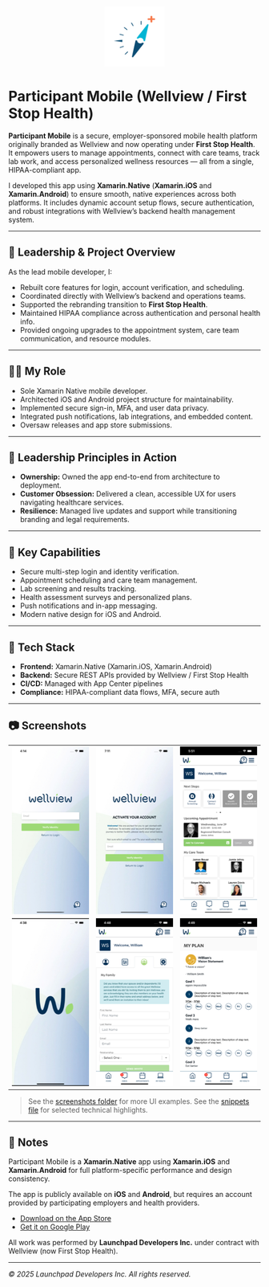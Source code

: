 <p align="center">
  <img src="./screenshots/app-icon.png" alt="App Icon" width="120" />
</p>

# Participant Mobile (Wellview / First Stop Health)

**Participant Mobile** is a secure, employer-sponsored mobile health platform originally branded as Wellview and now operating under **First Stop Health**. It empowers users to manage appointments, connect with care teams, track lab work, and access personalized wellness resources — all from a single, HIPAA-compliant app.

I developed this app using **Xamarin.Native** (**Xamarin.iOS** and **Xamarin.Android**) to ensure smooth, native experiences across both platforms. It includes dynamic account setup flows, secure authentication, and robust integrations with Wellview’s backend health management system.

---

## 🔹 Leadership & Project Overview

As the lead mobile developer, I:
- Rebuilt core features for login, account verification, and scheduling.
- Coordinated directly with Wellview’s backend and operations teams.
- Supported the rebranding transition to **First Stop Health**.
- Maintained HIPAA compliance across authentication and personal health info.
- Provided ongoing upgrades to the appointment system, care team communication, and resource modules.

---

## 🧑‍💼 My Role

- Sole Xamarin Native mobile developer.
- Architected iOS and Android project structure for maintainability.
- Implemented secure sign-in, MFA, and user data privacy.
- Integrated push notifications, lab integrations, and embedded content.
- Oversaw releases and app store submissions.

---

## 🧭 Leadership Principles in Action

- **Ownership:** Owned the app end-to-end from architecture to deployment.
- **Customer Obsession:** Delivered a clean, accessible UX for users navigating healthcare services.
- **Resilience:** Managed live updates and support while transitioning branding and legal requirements.

---

## 🚀 Key Capabilities

- Secure multi-step login and identity verification.
- Appointment scheduling and care team management.
- Lab screening and results tracking.
- Health assessment surveys and personalized plans.
- Push notifications and in-app messaging.
- Modern native design for iOS and Android.

---

## 🧰 Tech Stack

- **Frontend:** Xamarin.Native (Xamarin.iOS, Xamarin.Android)
- **Backend:** Secure REST APIs provided by Wellview / First Stop Health
- **CI/CD:** Managed with App Center pipelines
- **Compliance:** HIPAA-compliant data flows, MFA, secure auth

---

## 📷 Screenshots

<table>
  <tr>
    <td align="center">
      <img src="./screenshots/participant-mobile-01.png" alt="Email verification screen" width="200"/>
    </td>
    <td align="center">
      <img src="./screenshots/participant-mobile-02.png" alt="Account activation flow" width="200"/>
    </td>
    <td align="center">
      <img src="./screenshots/participant-mobile-04.png" alt="Welcome dashboard with upcoming appointments" width="200"/>
    </td>
  </tr>
  <tr>
    <td align="center">
      <img src="./screenshots/participant-mobile-05.png" alt="Branded splash screen" width="200"/>
    </td>
    <td align="center">
      <img src="./screenshots/participant-mobile-10.png" alt="My Family invite form" width="200"/>
    </td>
    <td align="center">
      <img src="./screenshots/participant-mobile-14.png" alt="My Plan overview with goals and steps" width="200"/>
    </td>
  </tr>
</table>

> See the [screenshots folder](./screenshots/) for more UI examples.
> See the [snippets file](./snippets/snippets.md) for selected technical highlights.


---

## 🔐 Notes

Participant Mobile is a **Xamarin.Native** app using **Xamarin.iOS** and **Xamarin.Android** for full platform-specific performance and design consistency.

The app is publicly available on **iOS** and **Android**, but requires an account provided by participating employers and health providers.

- [Download on the App Store](https://apps.apple.com/us/app/first-stop-health/id1250975209)
- [Get it on Google Play](https://play.google.com/store/apps/details?id=com.firststophealth&hl=en_US)

All work was performed by **Launchpad Developers Inc.** under contract with Wellview (now First Stop Health).

---

_© 2025 Launchpad Developers Inc. All rights reserved._
